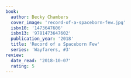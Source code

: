 ```yaml
---
book:
  author: Becky Chambers
  cover_image: 'record-of-a-spaceborn-few.jpg'
  isbn10: '1473647606'
  isbn13: '9781473647602'
  publication_year: '2018'
  title: 'Record of a Spaceborn Few'
  series: 'Wayfarers, #3'
review:
  date_read: '2018-10-07'
  rating: 5
---
```

